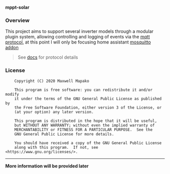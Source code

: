 **mppt-solar**

### Overview

This project aims to support several inverter models through a modular plugin system, 
allowing controlling and logging of events via the [mqtt protocol](https://en.wikipedia.org/wiki/MQTT),
at this point I will only be focusing home assistant [mosquitto addon](https://github.com/home-assistant/hassio-addons/blob/master/mosquitto/DOCS.md)

> See [docs](./docs) for protocol details

### License

```
    Copyright (C) 2020 Maxwell Mapako

    This program is free software: you can redistribute it and/or modify
    it under the terms of the GNU General Public License as published by
    the Free Software Foundation, either version 3 of the License, or
    (at your option) any later version.

    This program is distributed in the hope that it will be useful,
    but WITHOUT ANY WARRANTY; without even the implied warranty of
    MERCHANTABILITY or FITNESS FOR A PARTICULAR PURPOSE.  See the
    GNU General Public License for more details.

    You should have received a copy of the GNU General Public License
    along with this program.  If not, see <https://www.gnu.org/licenses/>.
```

___
**More information will be provided later**